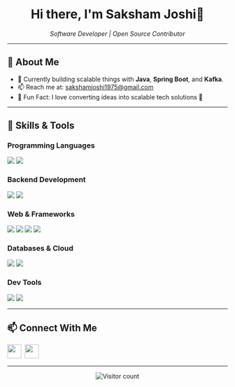 <h1 align="center">Hi there, I'm Saksham Joshi👋</h1>

<p align="center">
  <i>Software Developer | Open Source Contributor</i>
</p>

---

## 🎯 About Me

- 🔭 Currently building scalable things with **Java**, **Spring Boot**, and **Kafka**.
- 📫 Reach me at: [sakshamjoshi1975@gmail.com](mailto:sakshamjoshi1975@gmail.com)
- 🧠 Fun Fact: I love converting ideas into scalable tech solutions 🚀

---

## 🧠 Skills & Tools

### Programming Languages  
<p>
  <img src="https://img.shields.io/badge/Java-ED8B00?style=flat&logo=java&logoColor=white"/>
  <img src="https://img.shields.io/badge/Python-3776AB?style=flat&logo=python&logoColor=white"/>
</p>

### Backend Development  
<p>
  <img src="https://img.shields.io/badge/-Spring%20Boot-%236DB33F.svg?style=flat&logo=springboot&logoColor=white"/>
  <img src="https://img.shields.io/badge/Apache%20Kafka-%23231F20.svg?style=flat&logo=apachekafka&logoColor=white"/>
</p>

### Web & Frameworks  
<p>
  <img src="https://img.shields.io/badge/HTML5-E34F26?style=flat&logo=html5&logoColor=white"/>
  <img src="https://img.shields.io/badge/CSS3-1572B6?style=flat&logo=css3&logoColor=white"/>
  <img src="https://img.shields.io/badge/Bootstrap-563D7C?style=flat&logo=bootstrap&logoColor=white"/>
  <img src="https://img.shields.io/badge/React-20232A?style=flat&logo=react&logoColor=61DAFB"/>
</p>

### Databases & Cloud  
<p>
  <img src="https://img.shields.io/badge/MySQL-4479A1?style=flat&logo=mysql&logoColor=white"/>
  <img src="https://img.shields.io/badge/MongoDB-4EA94B?style=flat&logo=mongodb&logoColor=white"/>
</p>

### Dev Tools  
<p>
  <img src="https://img.shields.io/badge/Git-F05032?style=flat&logo=git&logoColor=white"/>
  <img src="https://img.shields.io/badge/GitHub-181717?style=flat&logo=github&logoColor=white"/>
</p>

---

## 📫 Connect With Me

<p align="left">
  <a href="https://www.linkedin.com/in/[https://www.linkedin.com/in/saksham-joshi-a63388193/](https://www.linkedin.com/in/saksham-joshi-a63388193/)/"><img width="32" src="https://raw.githubusercontent.com/rahulbanerjee26/githubAboutMeGenerator/main/icons/linked-in-alt.svg"></a>&nbsp;
  <a href="mailto:sakshamjoshi1975@gmail.com"><img width="32" src="https://www.vectorlogo.zone/logos/gmail/gmail-icon.svg"></a>
</p>

---

<p align="center">
  <img src="https://estruyf-github.azurewebsites.net/api/VisitorHit?user=saksham221201&repo=saksham221201&countColor=%237B1E7A" alt="Visitor count"/>
</p>

